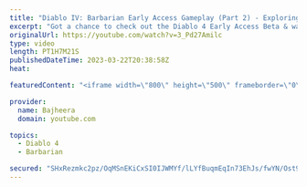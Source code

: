 ```yaml
---
title: "Diablo IV: Barbarian Early Access Gameplay (Part 2) - Exploring Build Variety & Tough Battles!"
excerpt: "Got a chance to check out the Diablo 4 Early Access Beta & wanted to share my first look at the game along with some epic ..."
originalUrl: https://youtube.com/watch?v=3_Pd27Amilc
type: video
length: PT1H7M21S
publishedDateTime: 2023-03-22T20:38:58Z
heat: 

featuredContent: "<iframe width=\"800\" height=\"500\" frameborder=\"0\" src=\"https://www.youtube.com/embed/3_Pd27Amilc\" allow=\"accelerometer; autoplay; encrypted-media; gyroscope; picture-in-picture\" allowfullscreen></iframe>"

provider:
  name: Bajheera
  domain: youtube.com

topics:
  - Diablo 4
  - Barbarian

secured: "SHxRezmkc2pz/OqMSnEKiCxSI0IJWMYf/lLYfBuqmEqIn73EhJs/fwYN/Ost9F64OALVLxbLM0GmINfD3RJtWEUa2s0PYZ9vUfNmK4jYqW8BqBiKPR0DcDGVgbR7865FF+0j0UMz8rDxzyc00zLUuPrFGWF9S19pvpRx+HbB7o8rmJEYKN7cjBkjzSCRrQWVDk9FwmH8hevR33SDerYk/VfefcGWvuCXtCqL2V9fQwc5b6LY/ED5oWfj6zVvpA/o/f+p+aRjsJ7qZ/KXbvHM5blyNKSAv2Q6kfQbbWITZSsCAnVH8+gUpX95g1Dv+8THLtZ/GJ45raYhnB63ycOIz0xtzeSQI6O8n9kTB+tVf1RIvSZRc02hRc9yVGXg1/kiN8SpXHZYhkQpB3qjQnnU4FHD9FgIzS3f4yZIjdJCXng=;oLQfWOlY6TceSQpLoMYEeg=="
---
```


